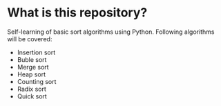 # What is this repository?
Self-learning of basic sort algorithms using Python. 
Following algorithms will be covered:
* Insertion sort
* Buble sort
* Merge sort
* Heap sort
* Counting sort
* Radix sort
* Quick sort
